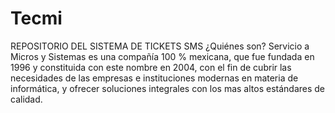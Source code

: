 # Tecmi
REPOSITORIO DEL SISTEMA DE TICKETS SMS
¿Quiénes son?
Servicio a Micros y Sistemas es una compañía 100 % mexicana, que fue fundada en 1996 y constituida con este nombre en 2004, 
con el fin de cubrir las necesidades de las empresas e instituciones modernas en materia de informática, 
y ofrecer soluciones integrales con los mas altos estándares de calidad.
